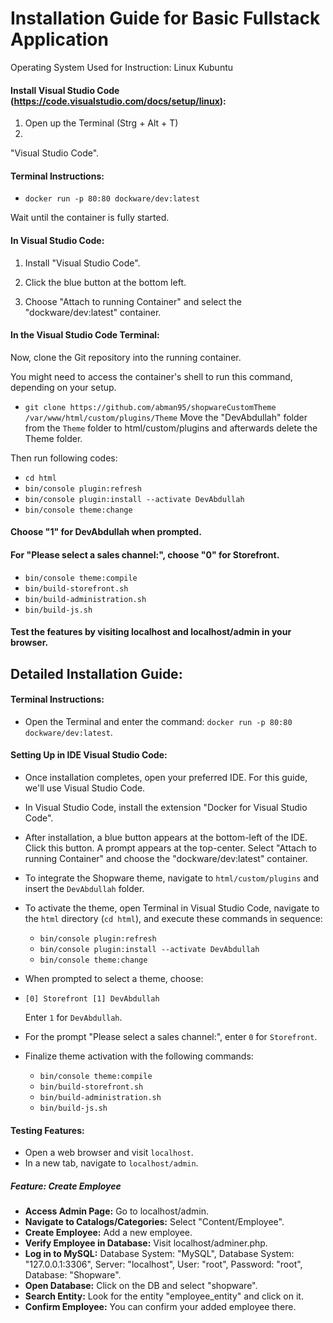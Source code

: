 # Installation Guide for Basic Fullstack Application

Operating System Used for Instruction: Linux Kubuntu

#### Install Visual Studio Code (https://code.visualstudio.com/docs/setup/linux):

1. Open up the Terminal (Strg + Alt + T)
2.
"Visual Studio Code".

#### Terminal Instructions:
- `docker run -p 80:80 dockware/dev:latest`

Wait until the container is fully started.

#### In Visual Studio Code:

1. Install "Visual Studio Code".

2. Click the blue button at the bottom left.

3. Choose "Attach to running Container" and select the "dockware/dev:latest" container.

#### In the Visual Studio Code Terminal:
Now, clone the Git repository into the running container. 

You might need to access the container's shell to run this command, depending on your setup.

- `git clone https://github.com/abman95/shopwareCustomTheme /var/www/html/custom/plugins/Theme`
Move the "DevAbdullah" folder from the `Theme` folder to html/custom/plugins and afterwards delete the Theme folder.

Then run following codes:
- `cd html`
- `bin/console plugin:refresh`
- `bin/console plugin:install --activate DevAbdullah`
- `bin/console theme:change`

#### Choose "1" for DevAbdullah when prompted.

#### For "Please select a sales channel:", choose "0" for Storefront.

- `bin/console theme:compile`
- `bin/build-storefront.sh`
- `bin/build-administration.sh`
- `bin/build-js.sh`

#### Test the features by visiting localhost and localhost/admin in your browser.  

  
## Detailed Installation Guide:

#### Terminal Instructions:

-   Open the Terminal and enter the command: `docker run -p 80:80 dockware/dev:latest`.

#### Setting Up in IDE Visual Studio Code:

-   Once installation completes, open your preferred IDE. For this guide, we'll use Visual Studio Code.
-   In Visual Studio Code, install the extension "Docker for Visual Studio Code".
-   After installation, a blue button appears at the bottom-left of the IDE. Click this button. A prompt appears at the top-center. Select "Attach to running Container" and choose the "dockware/dev:latest" container.
-   To integrate the Shopware theme, navigate to `html/custom/plugins` and insert the `DevAbdullah` folder.
-   To activate the theme, open Terminal in Visual Studio Code, navigate to the `html` directory (`cd html`), and execute these commands in sequence:
    -   `bin/console plugin:refresh`
    -   `bin/console plugin:install --activate DevAbdullah`
    -   `bin/console theme:change`
-   When prompted to select a theme, choose:
-   
    `[0] Storefront
    [1] DevAbdullah`

    Enter `1` for `DevAbdullah`.
-   For the prompt "Please select a sales channel:", enter `0` for `Storefront`.
-   Finalize theme activation with the following commands:
    -   `bin/console theme:compile`
    -   `bin/build-storefront.sh`
    -   `bin/build-administration.sh`
    -   `bin/build-js.sh`

#### Testing Features:

-   Open a web browser and visit `localhost`.
-   In a new tab, navigate to `localhost/admin`.


##### Feature: Create Employee

-   **Access Admin Page:** Go to localhost/admin.
-   **Navigate to Catalogs/Categories:** Select "Content/Employee".
-   **Create Employee:** Add a new employee.
-   **Verify Employee in Database:** Visit localhost/adminer.php.
-   **Log in to MySQL:** Database System: "MySQL", Database System: "127.0.0.1:3306", Server: "localhost", User: "root", Password: "root", Database: "Shopware".
-   **Open Database:** Click on the DB and select "shopware".
-   **Search Entity:** Look for the entity "employee_entity" and click on it.
-   **Confirm Employee:** You can confirm your added employee there.
